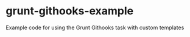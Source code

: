 grunt-githooks-example
======================

Example code for using the Grunt Githooks task with custom templates

